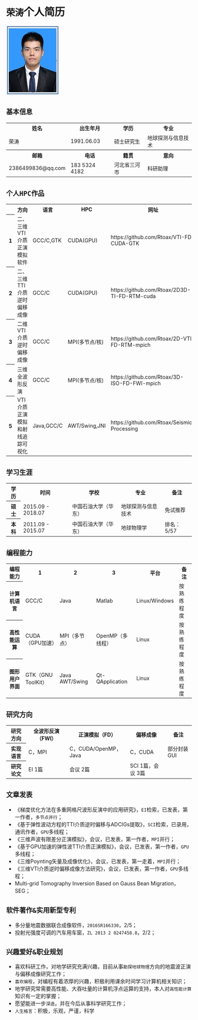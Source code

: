 # ```荣涛```个人简历

![一寸照片](rongtao1.jpg)

## ```基本信息```
<table>
    <tr>
        <th>姓名</th>
        <th>出生年月</th>
        <th>学历</th>
        <th>专业</th>
    </tr>
    <tr>
        <td>荣涛</td>
        <td>1991.06.03</td>
        <td>硕士研究生</td>
        <td>地球探测与信息技术</td>
    </tr>
    <tr>
        <th>邮箱</th>
        <th>电话</th>
        <th>籍贯</th>
        <th>意向</th>
    </tr>
    <tr>
        <td>2386499836@qq.com</td>
        <td>183 5324 4182</td>
        <td>河北省三河市</td>
        <td>科研助理</td>
    </tr>
</table>

## ```个人HPC作品```
<table>
    <tr>
        <td></td>
        <th>方向</th>
        <th>语言</th>
        <th>HPC</th>
        <th>网址</th>
    </tr>
    <tr>
        <th>1</th>
        <td>二、三维VTI介质正演模拟软件</td>
        <td>GCC/C,GTK</td>
        <td>CUDA(GPU)</td>
        <td>https://github.com/Rtoax/VTI-FD-CUDA-GTK</td>
    </tr>
    <tr>
        <th>2</th>
        <td>二、三维TTI介质逆时偏移成像</td>
        <td>GCC/C</td>
        <td>CUDA(GPU)</td>
        <td>https://github.com/Rtoax/2D3D-TI-FD-RTM-cuda</td>
    </tr>
    <tr>
        <th>3</th>
        <td>二维VTI介质逆时偏移成像</td>
        <td>GCC/C</td>
        <td>MPI(多节点/核)</td>
        <td>https://github.com/Rtoax/2D-VTI-FD-RTM-mpich</td>
    </tr>
    <tr>
        <th>4</th>
        <td>三维全波形反演</td>
        <td>GCC/C</td>
        <td>MPI(多节点/核)</td>
        <td>https://github.com/Rtoax/3D-ISO-FD-FWI-mpich</td>
    </tr>
    <tr>
        <th>5</th>
        <td>VTI介质正演模拟和射线追踪可视化</td>
        <td>Java,GCC/C</td>
        <td>AWT/Swing,JNI</td>
        <td>https://github.com/Rtoax/Seismic-Processing</td>
    </tr>
</table>

## ```学习生涯```
<table>
    <tr>
        <th>学历</th>
        <th>时间</th>
        <th>学校</th>
        <th>专业</th>
        <th>备注</th>
    </tr>
    <tr>
        <th>硕士</th>
        <td>2015.09 - 2018.07</td>
        <td>中国石油大学（华东）</td>
        <td>地球探测与信息技术</td>
        <td>免试推荐</td>
    </tr>
    <tr>
        <th>本科</th>
        <td>2011.09 - 2015.07</td>
        <td>中国石油大学（华东）</td>
        <td>地球物理学</td>
        <td>排名：5/57</td>
    </tr>
</table>

## ```编程能力```
<table>
    <tr>
        <th>编程能力</th>
        <th>1</th>
        <th>2</th>
        <th>3</th>
        <th>平台</th>
        <th>备注</th>
    </tr>
    <tr>
        <th>计算机语言</th>
        <td>GCC/C</td>
        <td>Java</td>
        <td>Matlab</td>
        <td>Linux/Windows</td>
        <td>按熟练程度</td>
    </tr>
    <tr>
        <th>高性能运算</th>
        <td>CUDA（GPU加速）</td>
        <td>MPI（多节点）</td>
        <td>OpenMP（多线程）</td>
        <td>Linux</td>
        <td>按熟练程度</td>
    </tr>
    <tr>
        <th>图形用户界面</th>
        <td>GTK（GNU ToolKit）</td>
        <td>Java AWT/Swing</td>
        <td>Qt-QApplication</td>
        <td>Linux</td>
        <td>按熟练程度</td>
    </tr>
</table>

## ```研究方向```
<table>
    <tr>
        <th>研究方向</th>
        <th>全波形反演（FWI）</th>
        <th>正演模拟（FD）</th>
        <th>偏移成像</th>
        <th>备注</th>
    </tr>
    <tr>
        <th>实现语言</th>
        <td>C，MPI</td>
        <td>C，CUDA/OpenMP，Java</td>
        <td>C，CUDA</td>
        <td>部分封装GUI</td>
    </tr>
    <tr>
        <th>研究论文</th>
        <td>EI 1篇</td>
        <td>会议 2篇</td>
        <td>SCI 1篇，会议 3篇</td>
        <td></td>
    </tr>
</table>

## ```文章发表```
* 《梯度优化方法在多重网格尺波形反演中的应用研究》，```EI```检索，已发表，第一作者，```多节点并行```；
* 《基于弹性波动方程的TTI介质逆时偏移与ADCIGs提取》，```SCI```检索，已录用，通讯作者，```GPU```多线程；
* 《三维声波有限差分正演模拟》，会议，已发表，第一作者，```MPI```并行；
* 《基于GPU加速的弹性波TTI介质正演模拟》，会议，已发表，第一作者，```GPU```多线程；
* 《三维Poynting矢量及成像优化》，会议，已发表，第一走着，```MPI```并行；
* 《三维VTI介质逆时偏移成像方法研究》，会议，已发表，第一作者，```GPU```多线程；
* Multi-grid Tomography Inversion Based on Gauss Bean Migration，SEG；

## ```软件著作&实用新型专利```
* 多分量地震数据联合成像软件，```2016SR166330```，2/5；
* 投射光强度可调的汽车用车窗，```ZL 2013 2 0247458.8```，2/2；

## ```兴趣爱好&职业规划```
* 喜欢科研工作，对地学研究充满兴趣，目前从事```勘探地球物理```方向的地震波正演与偏移成像研究工作；
* ```喜欢编程```，对编程有着浓厚的兴趣，积极利用课余时间学习计算机相关知识；
* 地学研究常需要高性能、大吞吐量的计算机浮点运算的支持，本人对```高性能计算```知识有一定的掌握；
* 愿望能进一步```深造```，并在今后从事科学研究工作；
* ```人生格言```：积极，乐观，严谨，科学
